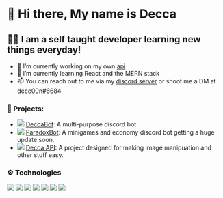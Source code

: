 # 👋 Hi there, My name is Decca

## 👨‍💻 I am a self taught developer learning new things everyday!

- 🔭 I’m currently working on my own [api](https://api.decc00n.tk)
- 🌱 I’m currently learning React and the MERN stack
- 📫 You can reach out to me via my [discord server](https://dsc.gg/decca) or shoot me a DM at decc00n#6684

### 🔧 Projects:

- ![](https://cdn.discordapp.com/avatars/737602671208300584/bf783c4f0fac3e0427ae7b99ba862d9c.png?size=16) [DeccaBot](https://bit.ly/Utilities-bot): A multi-purpose discord bot.
- ![](https://cdn.discordapp.com/avatars/751771082062692452/b066f33169b5fc4dbfd8304944e10d6f.png?size=16) [ParadoxBot](https://bit.ly/ParadoxBot): A minigames and economy discord bot getting a huge update soon.
- ![](https://cdn.discordapp.com/avatars/827883804110618655/98530773c73885be3c412b10c548fcb5.webp?size=16) [Decca API](https://api.decc00n.tk): A project designed for making image manipuation and other stuff easy.

### ⚙️ Technologies

![](https://cdn.discordapp.com/emojis/452990087379025920.png?v=1) ![](https://cdn.discordapp.com/emojis/774810289610424342.png?v=1) ![](https://cdn.discordapp.com/emojis/452989399232282625.png?v=1) ![](https://cdn.discordapp.com/emojis/791512440021975062.png?v=1) ![](https://cdn.discordapp.com/emojis/773715536772988968.png?v=1) ![](https://cdn.discordapp.com/emojis/774839006474666005.png?v=1) ![](https://cdn.discordapp.com/emojis/720749203541852241.png?v=1)
